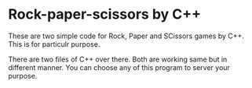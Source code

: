 Rock-paper-scissors by C++
==========================

These are two simple code for Rock, Paper and SCissors games by C++. This is for particulr purpose. 

There are two files of C++ over there. Both are working same but in different manner. You can choose any of this program to server your purpose. 



